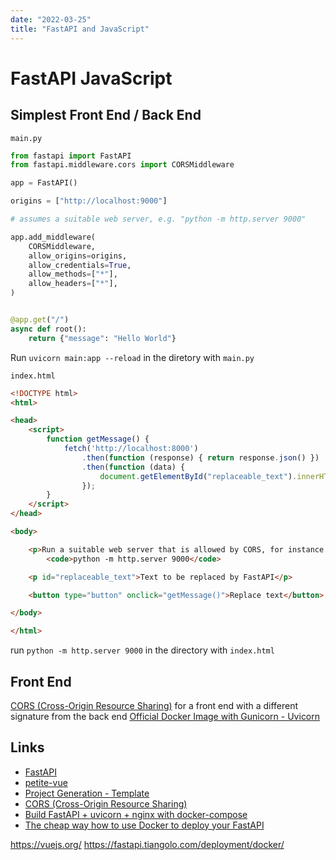 ```yaml
---
date: "2022-03-25"
title: "FastAPI and JavaScript"
---
```

<!-- filename "2022-03-25-FastAPI-and-JavaScript.md" -->

<!-- markdownlint-disable MD025 -->
# FastAPI JavaScript
<!-- markdownlint-enable MD025 -->


## Simplest Front End / Back End

`main.py`

```python
from fastapi import FastAPI
from fastapi.middleware.cors import CORSMiddleware

app = FastAPI()

origins = ["http://localhost:9000"]

# assumes a suitable web server, e.g. "python -m http.server 9000"

app.add_middleware(
    CORSMiddleware,
    allow_origins=origins,
    allow_credentials=True,
    allow_methods=["*"],
    allow_headers=["*"],
)


@app.get("/")
async def root():
    return {"message": "Hello World"}
```

Run `uvicorn main:app --reload` in the diretory with `main.py`

`index.html`

```html
<!DOCTYPE html>
<html>

<head>
    <script>
        function getMessage() {
            fetch('http://localhost:8000')
                .then(function (response) { return response.json() })
                .then(function (data) {
                    document.getElementById("replaceable_text").innerHTML = data.message
                });
        }
    </script>
</head>

<body>

    <p>Run a suitable web server that is allowed by CORS, for instance:
        <code>python -m http.server 9000</code>

    <p id="replaceable_text">Text to be replaced by FastAPI</p>

    <button type="button" onclick="getMessage()">Replace text</button>

</body>

</html>
```

run `python -m http.server 9000` in the directory with `index.html`



## Front End

[CORS (Cross-Origin Resource Sharing)](https://fastapi.tiangolo.com/tutorial/cors/) for a front end with a different signature from the back end
[Official Docker Image with Gunicorn - Uvicorn](https://fastapi.tiangolo.com/deployment/docker/#official-docker-image-with-gunicorn-uvicorn)

## Links

* [FastAPI](https://fastapi.tiangolo.com/)
* [petite-vue](https://github.com/vuejs/petite-vue)
* [Project Generation - Template](https://fastapi.tiangolo.com/project-generation/)
* [CORS (Cross-Origin Resource Sharing)](https://fastapi.tiangolo.com/tutorial/cors/)
* [Build FastAPI + uvicorn + nginx with docker-compose](https://linuxtut.com/en/02ed76b94c60deba8282/)
* [The cheap way how to use Docker to deploy your FastAPI](https://medium.com/analytics-vidhya/how-to-deploy-a-python-api-with-fastapi-with-nginx-and-docker-1328cbf41bc)

<!-- markdownlint-disable MD034 -->
https://vuejs.org/
https://fastapi.tiangolo.com/deployment/docker/ 
<!-- markdownlint-enable MD034 -->